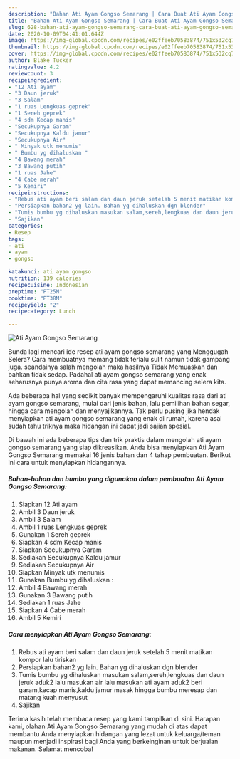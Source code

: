 ```yaml
---
description: "Bahan Ati Ayam Gongso Semarang | Cara Buat Ati Ayam Gongso Semarang Yang Paling Enak"
title: "Bahan Ati Ayam Gongso Semarang | Cara Buat Ati Ayam Gongso Semarang Yang Paling Enak"
slug: 628-bahan-ati-ayam-gongso-semarang-cara-buat-ati-ayam-gongso-semarang-yang-paling-enak
date: 2020-10-09T04:41:01.644Z
image: https://img-global.cpcdn.com/recipes/e02ffeeb70583874/751x532cq70/ati-ayam-gongso-semarang-foto-resep-utama.jpg
thumbnail: https://img-global.cpcdn.com/recipes/e02ffeeb70583874/751x532cq70/ati-ayam-gongso-semarang-foto-resep-utama.jpg
cover: https://img-global.cpcdn.com/recipes/e02ffeeb70583874/751x532cq70/ati-ayam-gongso-semarang-foto-resep-utama.jpg
author: Blake Tucker
ratingvalue: 4.2
reviewcount: 3
recipeingredient:
- "12 Ati ayam"
- "3 Daun jeruk"
- "3 Salam"
- "1 ruas Lengkuas geprek"
- "1 Sereh geprek"
- "4 sdm Kecap manis"
- "Secukupnya Garam"
- "Secukupnya Kaldu jamur"
- "Secukupnya Air"
- " Minyak utk menumis"
- " Bumbu yg dihaluskan "
- "4 Bawang merah"
- "3 Bawang putih"
- "1 ruas Jahe"
- "4 Cabe merah"
- "5 Kemiri"
recipeinstructions:
- "Rebus ati ayam beri salam dan daun jeruk setelah 5 menit matikan kompor lalu tiriskan"
- "Persiapkan bahan2 yg lain. Bahan yg dihaluskan dgn blender"
- "Tumis bumbu yg dihaluskan masukan salam,sereh,lengkuas dan daun jeruk aduk2 lalu masukan air lalu masukan ati ayam aduk2 beri garam,kecap manis,kaldu jamur masak hingga bumbu meresap dan matang kuah menyusut"
- "Sajikan"
categories:
- Resep
tags:
- ati
- ayam
- gongso

katakunci: ati ayam gongso 
nutrition: 139 calories
recipecuisine: Indonesian
preptime: "PT25M"
cooktime: "PT38M"
recipeyield: "2"
recipecategory: Lunch

---
```



![Ati Ayam Gongso Semarang](https://img-global.cpcdn.com/recipes/e02ffeeb70583874/751x532cq70/ati-ayam-gongso-semarang-foto-resep-utama.jpg)

Bunda lagi mencari ide resep ati ayam gongso semarang yang Menggugah Selera? Cara membuatnya memang tidak terlalu sulit namun tidak gampang juga. seandainya salah mengolah maka hasilnya Tidak Memuaskan dan bahkan tidak sedap. Padahal ati ayam gongso semarang yang enak seharusnya punya aroma dan cita rasa yang dapat memancing selera kita.

Ada beberapa hal yang sedikit banyak mempengaruhi kualitas rasa dari ati ayam gongso semarang, mulai dari jenis bahan, lalu pemilihan bahan segar, hingga cara mengolah dan menyajikannya. Tak perlu pusing jika hendak menyiapkan ati ayam gongso semarang yang enak di rumah, karena asal sudah tahu triknya maka hidangan ini dapat jadi sajian spesial.




Di bawah ini ada beberapa tips dan trik praktis dalam mengolah ati ayam gongso semarang yang siap dikreasikan. Anda bisa menyiapkan Ati Ayam Gongso Semarang memakai 16 jenis bahan dan 4 tahap pembuatan. Berikut ini cara untuk menyiapkan hidangannya.

<!--inarticleads1-->

##### Bahan-bahan dan bumbu yang digunakan dalam pembuatan Ati Ayam Gongso Semarang:

1. Siapkan 12 Ati ayam
1. Ambil 3 Daun jeruk
1. Ambil 3 Salam
1. Ambil 1 ruas Lengkuas geprek
1. Gunakan 1 Sereh geprek
1. Siapkan 4 sdm Kecap manis
1. Siapkan Secukupnya Garam
1. Sediakan Secukupnya Kaldu jamur
1. Sediakan Secukupnya Air
1. Siapkan  Minyak utk menumis
1. Gunakan  Bumbu yg dihaluskan :
1. Ambil 4 Bawang merah
1. Gunakan 3 Bawang putih
1. Sediakan 1 ruas Jahe
1. Siapkan 4 Cabe merah
1. Ambil 5 Kemiri




<!--inarticleads2-->

##### Cara menyiapkan Ati Ayam Gongso Semarang:

1. Rebus ati ayam beri salam dan daun jeruk setelah 5 menit matikan kompor lalu tiriskan
1. Persiapkan bahan2 yg lain. Bahan yg dihaluskan dgn blender
1. Tumis bumbu yg dihaluskan masukan salam,sereh,lengkuas dan daun jeruk aduk2 lalu masukan air lalu masukan ati ayam aduk2 beri garam,kecap manis,kaldu jamur masak hingga bumbu meresap dan matang kuah menyusut
1. Sajikan




Terima kasih telah membaca resep yang kami tampilkan di sini. Harapan kami, olahan Ati Ayam Gongso Semarang yang mudah di atas dapat membantu Anda menyiapkan hidangan yang lezat untuk keluarga/teman maupun menjadi inspirasi bagi Anda yang berkeinginan untuk berjualan makanan. Selamat mencoba!

